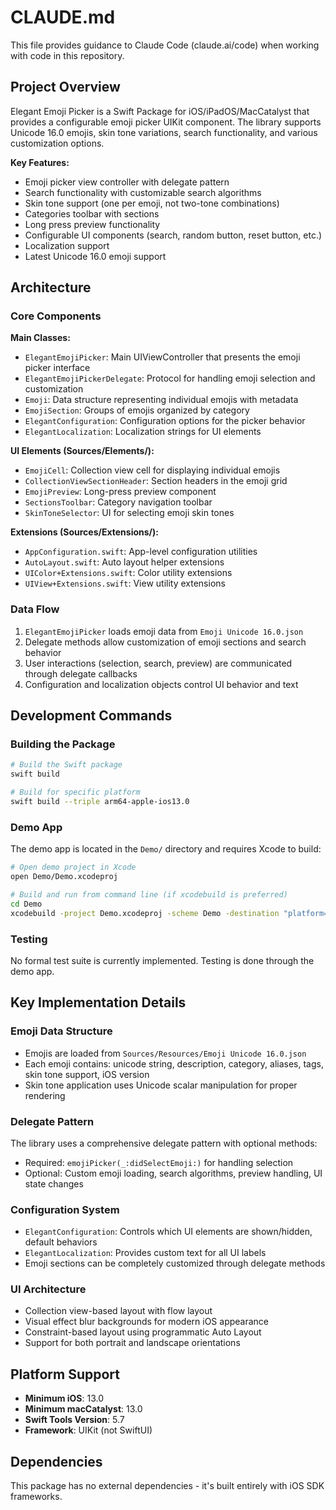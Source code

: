 # CLAUDE.md

This file provides guidance to Claude Code (claude.ai/code) when working with code in this repository.

## Project Overview

Elegant Emoji Picker is a Swift Package for iOS/iPadOS/MacCatalyst that provides a configurable emoji picker UIKit component. The library supports Unicode 16.0 emojis, skin tone variations, search functionality, and various customization options.

**Key Features:**
- Emoji picker view controller with delegate pattern
- Search functionality with customizable search algorithms
- Skin tone support (one per emoji, not two-tone combinations)
- Categories toolbar with sections
- Long press preview functionality
- Configurable UI components (search, random button, reset button, etc.)
- Localization support
- Latest Unicode 16.0 emoji support

## Architecture

### Core Components

**Main Classes:**
- `ElegantEmojiPicker`: Main UIViewController that presents the emoji picker interface
- `ElegantEmojiPickerDelegate`: Protocol for handling emoji selection and customization
- `Emoji`: Data structure representing individual emojis with metadata
- `EmojiSection`: Groups of emojis organized by category
- `ElegantConfiguration`: Configuration options for the picker behavior
- `ElegantLocalization`: Localization strings for UI elements

**UI Elements (Sources/Elements/):**
- `EmojiCell`: Collection view cell for displaying individual emojis
- `CollectionViewSectionHeader`: Section headers in the emoji grid
- `EmojiPreview`: Long-press preview component
- `SectionsToolbar`: Category navigation toolbar
- `SkinToneSelector`: UI for selecting emoji skin tones

**Extensions (Sources/Extensions/):**
- `AppConfiguration.swift`: App-level configuration utilities
- `AutoLayout.swift`: Auto layout helper extensions
- `UIColor+Extensions.swift`: Color utility extensions  
- `UIView+Extensions.swift`: View utility extensions

### Data Flow

1. `ElegantEmojiPicker` loads emoji data from `Emoji Unicode 16.0.json`
2. Delegate methods allow customization of emoji sections and search behavior
3. User interactions (selection, search, preview) are communicated through delegate callbacks
4. Configuration and localization objects control UI behavior and text

## Development Commands

### Building the Package
```bash
# Build the Swift package
swift build

# Build for specific platform
swift build --triple arm64-apple-ios13.0
```

### Demo App
The demo app is located in the `Demo/` directory and requires Xcode to build:
```bash
# Open demo project in Xcode
open Demo/Demo.xcodeproj

# Build and run from command line (if xcodebuild is preferred)
cd Demo
xcodebuild -project Demo.xcodeproj -scheme Demo -destination "platform=iOS Simulator,name=iPhone 15"
```

### Testing
No formal test suite is currently implemented. Testing is done through the demo app.

## Key Implementation Details

### Emoji Data Structure
- Emojis are loaded from `Sources/Resources/Emoji Unicode 16.0.json`
- Each emoji contains: unicode string, description, category, aliases, tags, skin tone support, iOS version
- Skin tone application uses Unicode scalar manipulation for proper rendering

### Delegate Pattern
The library uses a comprehensive delegate pattern with optional methods:
- Required: `emojiPicker(_:didSelectEmoji:)` for handling selection
- Optional: Custom emoji loading, search algorithms, preview handling, UI state changes

### Configuration System
- `ElegantConfiguration`: Controls which UI elements are shown/hidden, default behaviors
- `ElegantLocalization`: Provides custom text for all UI labels
- Emoji sections can be completely customized through delegate methods

### UI Architecture
- Collection view-based layout with flow layout
- Visual effect blur backgrounds for modern iOS appearance
- Constraint-based layout using programmatic Auto Layout
- Support for both portrait and landscape orientations

## Platform Support

- **Minimum iOS**: 13.0
- **Minimum macCatalyst**: 13.0  
- **Swift Tools Version**: 5.7
- **Framework**: UIKit (not SwiftUI)

## Dependencies

This package has no external dependencies - it's built entirely with iOS SDK frameworks.